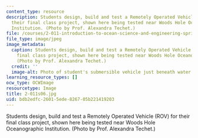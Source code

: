 ```yaml
---
content_type: resource
description: Students design, build and test a Remotely Operated Vehicle (ROV) for
  their final class project, shown here being tested near Woods Hole Oceanographic
  Institution. (Photo by Prof. Alexandra Techet.)
file: /courses/2-011-introduction-to-ocean-science-and-engineering-spring-2006/bdb2edfc26015ede826705b221419203_2-011s06.jpg
file_type: image/jpeg
image_metadata:
  caption: Students design, build and test a Remotely Operated Vehicle (ROV) for their
    final class project, shown here being tested near Woods Hole Oceanographic Institution.
    (Photo by Prof. Alexandra Techet.)
  credit: ''
  image-alt: Photo of student's submersible vehicle just beneath water's surface.
learning_resource_types: []
ocw_type: OCWImage
resourcetype: Image
title: 2-011s06.jpg
uid: bdb2edfc-2601-5ede-8267-05b221419203
---
```

Students design, build and test a Remotely Operated Vehicle (ROV) for their final class project, shown here being tested near Woods Hole Oceanographic Institution. (Photo by Prof. Alexandra Techet.)

